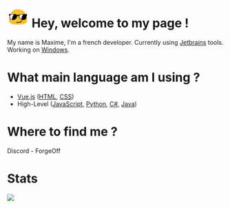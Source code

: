 # ![hey](hey_sized.gif) Hey, welcome to my page !  

My name is Maxime, I'm a french developer. Currently using [Jetbrains](https://www.jetbrains.com/) tools. Working on [Windows](https://www.microsoft.com/en-us/windows). 

# What main language am I using ? 
- [Vue.js](https://vuejs.org/) ([HTML](https://developer.mozilla.org/fr/docs/Web/HTML), [CSS](https://developer.mozilla.org/fr/docs/Web/CSS))
- High-Level ([JavaScript](https://developer.mozilla.org/fr/docs/Web/JavaScript), [Python](https://www.python.org), [C#](https://docs.microsoft.com/en-us/dotnet/csharp/), [Java](https://www.java.com/))

# Where to find me ?
Discord - ForgeOff

# Stats
![](https://github-readme-stats.vercel.app/api/top-langs/?username=ForgeOfficial&layout=compact)

